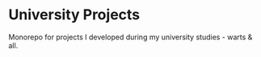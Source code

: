 # University Projects

Monorepo for projects I developed during my university studies - warts & all.
